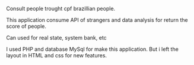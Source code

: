 Consult people trought cpf brazillian people. 

This application consume API of strangers and data analysis for return the score of people. 

Can used for real state, system bank, etc

I used PHP and database MySql for make this application. 
But i left the layout in HTML and css for new features.